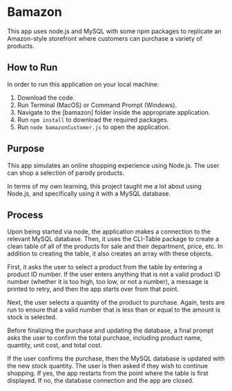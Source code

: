 # Bamazon

This app uses node.js and MySQL with some npm packages to replicate an Amazon-style storefront where customers can purchase a variety of products.

## How to Run

In order to run this application on your local machine:
  1. Download the code. 
  2. Run Terminal (MacOS) or Command Prompt (Windows).
  3. Navigate to the [bamazon] folder inside the appropriate application.
  4. Run `npm install` to download the required packages.
  5. Run `node bamazonCustomer.js` to open the application.

## Purpose

This app simulates an online shopping experience using Node.js. The user can shop a selection of parody products. 

In terms of my own learning, this project taught me a lot about using Node.js, and specifically using it with a MySQL database. 

## Process
Upon being started via node, the application makes a connection to the relevant MySQL database. Then, it uses the CLI-Table package to create a clean table of all of the products for sale and their department, price, etc. In addition to creating the table, it also creates an array with these objects. 

First, it asks the user to select a product from the table by entering a product ID number. If the user enters anything that is not a valid product ID number (whether it is too high, too low, or not a number), a message is printed to retry, and then the app starts over from that point.

Next, the user selects a quantity of the product to purchase. Again, tests are run to ensure that a valid number that is less than or equal to the amount is stock is selected.

Before finalizing the purchase and updating the database, a final prompt asks the user to confirm the total purchase, including product name, quantity, unit cost, and total cost. 

If the user confirms the purchase, then the MySQL database is updated with the new stock quantity. The user is then asked if they wish to continue shopping. If yes, the app restarts from the point where the table is first displayed. If no, the database connection and the app are closed.
